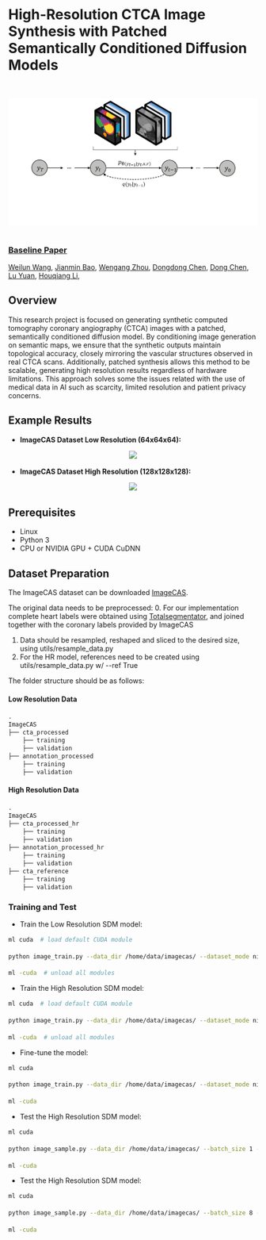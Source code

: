 # High-Resolution CTCA Image Synthesis with Patched Semantically Conditioned Diffusion Models

&nbsp;

<img src='assets/figura_slice-02.png' align="left">

&nbsp;

### [Baseline Paper](https://arxiv.org/abs/2207.00050)

[Weilun Wang](https://scholar.google.com/citations?hl=zh-CN&user=YfV4aCQAAAAJ), [Jianmin Bao](https://scholar.google.com/citations?hl=zh-CN&user=hjwvkYUAAAAJ), [Wengang Zhou](https://scholar.google.com/citations?hl=zh-CN&user=8s1JF8YAAAAJ), [Dongdong Chen](https://scholar.google.com/citations?hl=zh-CN&user=sYKpKqEAAAAJ), [Dong Chen](https://scholar.google.com/citations?hl=zh-CN&user=_fKSYOwAAAAJ), [Lu Yuan](https://scholar.google.com/citations?hl=zh-CN&user=k9TsUVsAAAAJ), [Houqiang Li](https://scholar.google.com/citations?hl=zh-CN&user=7sFMIKoAAAAJ),

## Overview

This research project is focused on generating synthetic computed tomography coronary angiography (CTCA) images with a patched, semantically conditioned diffusion model. By conditioning image generation on semantic maps, we ensure that the synthetic outputs maintain topological accuracy, closely mirroring the vascular structures observed in real CTCA scans. Additionally, patched synthesis allows this method to be scalable, generating high resolution results regardless of hardware limitations. This approach solves some the issues related with the use of medical data in AI such as scarcity, limited resolution and patient privacy concerns.


## Example Results
* **ImageCAS Dataset Low Resolution (64x64x64):**

<p align='center'>  
  <img src='assets/results_lr-03.png'/>
</p>

* **ImageCAS Dataset High Resolution (128x128x128):**

<p align='center'>  
  <img src='assets/results_hr-03.png'/>
</p>


## Prerequisites
- Linux
- Python 3
- CPU or NVIDIA GPU + CUDA CuDNN

## Dataset Preparation
The ImageCAS dataset can be downloaded [ImageCAS](https://github.com/XiaoweiXu/ImageCAS-A-Large-Scale-Dataset-and-Benchmark-for-Coronary-Artery-Segmentation-based-on-CT.git).

The original data needs to be preprocessed:
0. For our implementation complete heart labels were obtained using [Totalsegmentator](https://totalsegmentator.com/), and joined together with the coronary labels provided by ImageCAS
1. Data should be resampled, reshaped and sliced to the desired size, using utils/resample_data.py 
2. For the HR model, references need to be created using utils/resample_data.py w/ --ref True

The folder structure should be as follows:
#### Low Resolution Data
    .
    ImageCAS
    ├── cta_processed
        ├── training
        ├── validation
    ├── annotation_processed
        ├── training
        ├── validation 
#### High Resolution Data
    .
    ImageCAS
    ├── cta_processed_hr
        ├── training
        ├── validation
    ├── annotation_processed_hr
        ├── training
        ├── validation
    ├── cta_reference
        ├── training
        ├── validation

### Training and Test

- Train the Low Resolution SDM model:
```bash
ml cuda  # load default CUDA module

python image_train.py --data_dir /home/data/imagecas/ --dataset_mode nifti --lr 1e-4 --batch_size 1 --attention_resolutions 16,8 --diffusion_steps 1000 --image_size 64 --learn_sigma True --noise_schedule cosine --num_channels 128 --num_head_channels 64 --num_res_blocks 2 --resblock_updown True --use_fp16 True --use_scale_shift_norm True --use_checkpoint True --num_classes 9 --class_cond True --no_instance True --lr_anneal_steps 20000

ml -cuda  # unload all modules
```

- Train the High Resolution SDM model:
```bash
ml cuda  # load default CUDA module

python image_train.py --data_dir /home/data/imagecas/ --dataset_mode nifti_hr --lr 1e-4 --batch_size 1 --attention_resolutions 16,8 --diffusion_steps 1000 --image_size 128 --learn_sigma True --noise_schedule cosine --num_channels 128 --num_head_channels 64 --num_res_blocks 2 --resblock_updown True --use_fp16 True --use_scale_shift_norm True --use_checkpoint False --num_classes 9 --class_cond True --no_instance True --lr_anneal_steps 40000 --reference True --pos_emb True

ml -cuda  # unload all modules
```

- Fine-tune the model:
```bash
ml cuda

python image_train.py --data_dir /home/data/imagecas/ --dataset_mode nifti --lr 1e-4 --batch_size 1 --attention_resolutions 16,8 --diffusion_steps 1000 --image_size 64 --learn_sigma True --noise_schedule cosine --num_channels 128 --num_head_channels 64 --num_res_blocks 2 --resblock_updown True --use_fp16 True --use_scale_shift_norm True --use_checkpoint True --num_classes 9 --class_cond True --no_instance True --lr_anneal_steps 40000 --drop_rate 0.2 --resume_checkpoint ./logs/model_folder/model020000.pt

ml -cuda
```

- Test the High Resolution SDM model:
```bash
ml cuda

python image_sample.py --data_dir /home/data/imagecas/ --batch_size 1 --dataset_mode nifti --attention_resolutions 16,8 --diffusion_steps 1000 --image_size 64 --learn_sigma True --noise_schedule cosine --num_channels 128 --num_head_channels 64 --num_res_blocks 2 --resblock_updown True --use_fp16 True --use_scale_shift_norm True  --num_classes 9 --class_cond True --no_instance True --num_samples 1 --s 1 --model_path ./logs/model_folder/model040000.pt --results_path ./results/results_name --history False --reference True --pos_emb True

ml -cuda
```

- Test the High Resolution SDM model:
```bash
ml cuda

python image_sample.py --data_dir /home/data/imagecas/ --batch_size 8 --dataset_mode nifti_hr --attention_resolutions 16,8 --diffusion_steps 1000 --image_size 128 --learn_sigma True --noise_schedule cosine --num_channels 128 --num_head_channels 64 --num_res_blocks 2 --resblock_updown True --use_fp16 True --use_scale_shift_norm True  --num_classes 9 --class_cond True --no_instance True --num_samples 8 --s 1 --model_path ./logs/model_folder/model040000.pt --results_path ./results/results_name --history False --reference True --pos_emb True

ml -cuda
```

